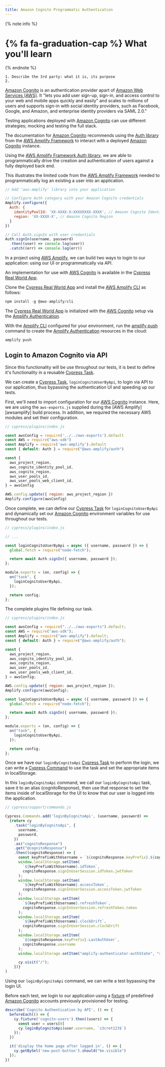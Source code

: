 ```yaml
---
title: Amazon Cognito Programmatic Authentication
---
```


{% note info %}
# {% fa fa-graduation-cap %} What you'll learn


{% endnote %}

```
1. Describe the 3rd party: what it is, its purpose
2. 
```

[Amazon Cognito][cognito] is an authentication provider apart of [Amazon Web Services (AWS)][aws].  It "lets you add user sign-up, sign-in, and access control to your web and mobile apps quickly and easily" and scales to millions of users and supports sign-in with social identity providers, such as Facebook, Google, and Amazon, and enterprise identity providers via SAML 2.0."

Testing applications deployed with [Amazon Cognito][cognito] can use different strategies; mocking and testing the full stack.

The documentation for [Amazon Cognito][cognito] recommends using the [Auth library][awsamplifyauth] from the [AWS Amplify Framework][awsamplifyframework] to interact with a deployed [Amazon Cognito][cognito] instance.

Using the [AWS Amplify Framework Auth library][awsamplifyauth], we are able to programmatically drive the creation and authentication of users against a fully deployed back end.

This illustrates the limited code from the [AWS Amplify Framework][awsamplifyframework] needed to programmatically log an existing a user into an application.

```jsx
// Add 'aws-amplify' library into your application

// Configure Auth category with your Amazon Cognito credentials
Amplify.configure({
  Auth: {
    identityPoolId: 'XX-XXXX-X:XXXXXXXX-XXXX', // Amazon Cognito Identity Pool ID
    region: 'XX-XXXX-X', // Amazon Cognito Region
  }
})

// Call Auth.signIn with user credentials
Auth.signIn(username, password)
  .then((user) => console.log(user))
  .catch((err) => console.log(err))
```

In a project using [AWS Amplify][awsamplifyframework], we can build two ways to login to our application: using our UI or programmatically via API.

An implementation for use with [AWS Cognito](https://github.com/cypress-io/cypress-realworld-app/blob/develop/src/containers/AppCognito.tsx) is available in the [Cypress Real World App][cypressrwa].

Clone the [Cypress Real World App][cypressrwa] and install the [AWS Amplify CLI][awsamplifycli] as follows:

```jsx
npm install -g @aws-amplify/cli
```

The [Cypress Real World App][cypressrwa] is initialized with the [AWS Cognito][cognito] setup via the [Amplify Authentication][amplifyauth].

With the [Amplify CLI][awsamplifycliconfig] configured for your environment, run the [amplify push][amplifypush] command to create the [Amplify Authentication][amplifyauth] resources in the cloud:

```jsx
amplify push
```

## Login to Amazon Cognito via API

Since this functionality will be use throughout our tests, it is best to define it's functionality in a reusable [Cypress Task][cypresstask].

We can create a [Cypress Task][cypresstask], `loginCognitoUserByApi`, to login via API to our application, thus bypassing the authentication UI and speeding up our tests.

First, we'll need to import configuration for our [AWS Cognito][cognito] instance.  Here, we are using the `aws-exports.js` supplied during the [AWS Amplify][awsamplify] build process. In addition, we required the necessary AWS modules and set their configuration.

```jsx
// cypress/plugins/index.js

const awsConfig = require('../../aws-exports').default
const AWS = require("aws-sdk")
const Amplify = require('aws-amplify').default
const { default: Auth } = require("@aws-amplify/auth")

const {
  aws_project_region,
  aws_cognito_identity_pool_id,
  aws_cognito_region,
  aws_user_pools_id,
  aws_user_pools_web_client_id,
} = awsConfig

AWS.config.update({ region: aws_project_region })
Amplify.configure(awsConfig)
```

Once complete, we can define our [Cypress Task][cypresstask] for `loginCognitoUserByApi` and dynamically set our [Amazon Cognito][cognito] environment variables for use throughout our tests. 

```jsx
// cypress/plugins/index.js

// ...

const loginCognitoUserByApi = async ({ username, password }) => {
  global.fetch = require("node-fetch");

  return await Auth.signIn({ username, password });
};

module.exports = (on, config) => {
  on("task", {
    loginCognitoUserByApi,
  });

  return config;
};
```

The complete plugins file defining our task.

```jsx
// cypress/plugins/index.js

const awsConfig = require("../../aws-exports").default;
const AWS = require("aws-sdk");
const Amplify = require("aws-amplify").default;
const { default: Auth } = require("@aws-amplify/auth");

const {
  aws_project_region,
  aws_cognito_identity_pool_id,
  aws_cognito_region,
  aws_user_pools_id,
  aws_user_pools_web_client_id,
} = awsConfig;

AWS.config.update({ region: aws_project_region });
Amplify.configure(awsConfig);

const loginCognitoUserByApi = async ({ username, password }) => {
  global.fetch = require("node-fetch");

  return await Auth.signIn({ username, password });
};

module.exports = (on, config) => {
  on("task", {
    loginCognitoUserByApi,
  });

  return config;
};
```

Once we have our `loginByCognitoApi` [Cypress Task][cypresstask] to perform the login, we can write a [Cypress Command][cypresscommands] to use the task and set the appropriate items in localStorage.

In this `loginByCognitoApi` command, we call our `loginByCognitoApi` task, save it to an alias (cognitoResponse), then use that response to set the items inside of localStorage for the UI to know that our user is logged into the application.

```jsx
// cypress/support/commands.js

Cypress.Commands.add('loginByCognitoApi', (username, password) =>
  {return cy
    .task("loginByCognitoApi", {
      username,
      password,
    })
    .as("cognitoResponse")
    .get("@cognitoResponse")
    .then((cognitoResponse) => {
      const keyPrefixWithUsername = `${cognitoResponse.keyPrefix}.${cognitoResponse.username}`;
      window.localStorage.setItem(
        `${keyPrefixWithUsername}.idToken`,
        cognitoResponse.signInUserSession.idToken.jwtToken
      );
      window.localStorage.setItem(
        `${keyPrefixWithUsername}.accessToken`,
        cognitoResponse.signInUserSession.accessToken.jwtToken
      );
      window.localStorage.setItem(
        `${keyPrefixWithUsername}.refreshToken`,
        cognitoResponse.signInUserSession.refreshToken.token
      );
      window.localStorage.setItem(
        `${keyPrefixWithUsername}.clockDrift`,
        cognitoResponse.signInUserSession.clockDrift
      );
      window.localStorage.setItem(
        `${cognitoResponse.keyPrefix}.LastAuthUser`,
        cognitoResponse.username
      );
      window.localStorage.setItem("amplify-authenticator-authState", "signedIn");

      cy.visit("/");
    })}
)
```

Using our `loginByCognitoApi` command, we can write a test bypassing the login UI.

Before each test, we login to our application using a [fixture][cypressfixture] of predefined [Amazon Cognito][cognito] accounts previously provisioned for testing.

```jsx
describe('Cognito Authentication by API', () => {
  beforeEach(() => {
    cy.fixture('cognito-users').then((users) => {
      const user = users[0]
      cy.loginByCognitoApi(user.username, `s3cret123$`)
    });
  })

  it('display the home page after logged in', () => {
    cy.getBySel('new-post-button').should("be.visible")
  });
})
```


[cypressrwa]: https://github.com/cypress-io/cypress-realworld-app
[cypressrecipes]: https://github.com/cypress-io/cypress-example-recipes
[cypresscommands]: https://on.cypress.io/api/commands
[cypresstask]: https://on.cypress.io/api/task
[cypressfixture]: https://on.cypress.io/api/fixture
[aws]: https://aws.amazon.com
[cognito]: https://aws.amazon.com/cognito
[awsamplifyframework]: https://aws.amazon.com/amplify/framework/ 
[awsamplifyauth]: https://aws-amplify.github.io/amplify-js/api/classes/authclass.html
[awsamplifycli]: https://docs.amplify.aws/cli
[awsamplifycliconfig]: https://docs.amplify.aws/cli/start/install#configure-the-amplify-cli
[amplifyauth]: https://docs.amplify.aws/cli/auth/overview 
[amplifypush]: https://docs.amplify.aws/cli/start/workflows#amplify-push 
